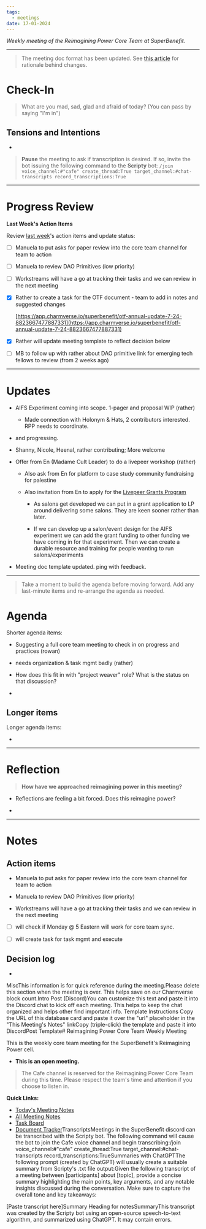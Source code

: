 ```yaml
---
tags:
  - meetings
date: 17-01-2024
---
```

_Weekly meeting of the Reimagining Power Core Team at SuperBenefit._

---

> The meeting doc format has been updated. See [this article](https://medium.com/the-ready/how-to-facilitate-the-best-meeting-your-team-will-have-this-week-763f31b6d7d) for rationale behind changes.

# Check-In

> What are you mad, sad, glad and afraid of today? (You can pass by saying "I'm in")

## Tensions and Intentions

- 

> **Pause** the meeting to ask if transcription is desired. If so, invite the bot issuing the following command to the **Scripty** bot:
> `/join voice_channel:#"cafe" create_thread:True target_channel:#chat-transcripts record_transcriptions:True`

---

# Progress Review

**Last Week's Action Items**

Review [last week](https://app.charmverse.io/superbenefit/rpp-weekly-core-team-meeting-4-7-24-6304209113651333)'s action items and update status:

- [ ] Manuela to put asks for paper review into the core team channel for team to action 

- [ ] Manuela to review DAO Primitives (low priority)

- [ ] Workstreams will have a go at tracking their tasks and we can review in the next meeting

- [x] Rather to create a task for the OTF document - team to add in notes and suggested changes

	[https://app.charmverse.io/superbenefit/otf-annual-update-7-24-8823667477887331](https://app.charmverse.io/superbenefit/otf-annual-update-7-24-8823667477887331)

- [x] Rather will update meeting template to reflect decision below 

- [ ] MB to follow up with rather about DAO primitive link for emerging tech fellows to review (from 2 weeks ago)

---

# Updates

- AIFS Experiment coming into scope. 1-pager and proposal WIP (rather)

  - Made connection with Holonym & Hats, 2 contributors interested. RPP needs to coordinate.

-  and  progressing.

  - Shanny, Nicole, Heenal, rather contributing; More welcome

- Offer from En (Madame Cult Leader) to do a livepeer workshop (rather)

  - Also ask from En for platform to case study community fundraising for palestine

  - Also invitation from En to apply for the [Livepeer Grants Program](https://livepeer.notion.site/Livepeer-Grants-Program-f91071b5030d4c31ad4dd08e7c026526)

    - As salons get developed we can put in a grant application to LP around delivering some salons. They are keen sooner rather than later. 

    - If we can develop up a salon/event design for the AIFS experiment we can add the grant funding to other funding we have coming in for that experiment. Then we can create a durable resource and training for people wanting to run salons/experiments 

- Meeting doc template updated. ping  with feedback.

---

> Take a moment to build the agenda before moving forward. Add any last-minute items and re-arrange the agenda as needed.

# Agenda

Shorter agenda items:

- Suggesting a full core team meeting to check in on progress and practices (rowan)

-  needs organization & task mgmt badly (rather)

  - How does this fit in with "project weaver" role? What is the status on that discussion?

  - 

## Longer items

Longer agenda items:

- 

---

# Reflection 

> **How have we approached reimagining power in this meeting?**

-  Reflections are feeling a bit forced. Does this reimagine power?

- 

---

# Notes

## Action items

- Manuela to put asks for paper review into the core team channel for team to action 

- Manuela to review DAO Primitives (low priority)

- Workstreams will have a go at tracking their tasks and we can review in the next meeting

- [ ]  will check if Monday @ 5 Eastern will work for core team sync.

- [ ]   will create task for task mgmt and execute

## Decision log

-    

MiscThis information is for quick reference during the meeting.Please delete this section when the meeting is over. This helps save on our Charmverse block count.Intro Post (Discord)You can customize this text and paste it into the Discord chat to kick off each meeting. This helps to keep the chat organized and helps other find important info. Template Instructions Copy the URL of this database card and paste it over the "url" placeholder in the "This Meeting's Notes" linkCopy (triple-click) the template and paste it into DiscordPost Template# Reimagining Power Core Team Weekly Meeting

This is the weekly core team meeting for the SuperBenefit's Reimagining Power cell.

- __This is an **open** meeting.__  
> The Cafe channel is reserved for the Reimagining Power Core Team during this time. Please respect the team's time and attention if you choose to listen in.

**Quick Links:**
- [Today's Meeting Notes](https://app.charmverse.io/superbenefit/rpp-weekly-core-team-meeting-11-7-24-03925670977234619)  
- [All Meeting Notes](https://app.charmverse.io/superbenefit/meeting-notes-reimagining-power-9995214806368862)  
- [Task Board](https://app.charmverse.io/superbenefit/task-board-reimagining-power-18270894134568505)
- [Document Tracker](https://app.charmverse.io/superbenefit/documents-reimagining-power-8236079332321762)TranscriptsMeetings in the SuperBenefit discord can be transcribed with the Scripty bot. The following command will cause the bot to join the Cafe voice channel and begin transcribing:/join voice_channel:#"cafe" create_thread:True target_channel:#chat-transcripts record_transcriptions:TrueSummaries with ChatGPTThe following prompt (created by ChatGPT) will usually create a suitable summary from Scripty's .txt file output:Given the following transcript of a meeting between [participants] about [topic], provide a concise summary highlighting the main points, key arguments, and any notable insights discussed during the conversation. Make sure to capture the overall tone and key takeaways:

[Paste transcript here]Summary Heading for notesSummaryThis transcript was created by the Scripty bot using an open-source speech-to-text algorithm, and summarized using ChatGPT. It may contain errors.<Paste summary here>
